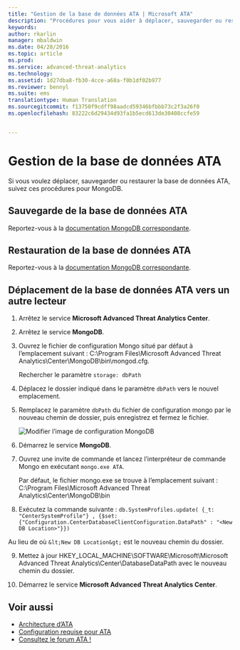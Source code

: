 ```yaml
---
title: "Gestion de la base de données ATA | Microsoft ATA"
description: "Procédures pour vous aider à déplacer, sauvegarder ou restaurer la base de données ATA."
keywords: 
author: rkarlin
manager: mbaldwin
ms.date: 04/28/2016
ms.topic: article
ms.prod: 
ms.service: advanced-threat-analytics
ms.technology: 
ms.assetid: 1d27dba8-fb30-4cce-a68a-f0b1df02b977
ms.reviewer: bennyl
ms.suite: ems
translationtype: Human Translation
ms.sourcegitcommit: f13750f9cdff98aadcd59346bfbbb73c2f3a26f0
ms.openlocfilehash: 83222c6d29434d93fa1b5ecd613de30408ccfe59


---
```


# Gestion de la base de données ATA
Si vous voulez déplacer, sauvegarder ou restaurer la base de données ATA, suivez ces procédures pour MongoDB.

## Sauvegarde de la base de données ATA
Reportez-vous à la [documentation MongoDB correspondante](http://docs.mongodb.org/manual/administration/backup/).

## Restauration de la base de données ATA
Reportez-vous à la [documentation MongoDB correspondante](http://docs.mongodb.org/manual/administration/backup/).

## Déplacement de la base de données ATA vers un autre lecteur

1.  Arrêtez le service **Microsoft Advanced Threat Analytics Center**.

2.  Arrêtez le service **MongoDB**.

3.  Ouvrez le fichier de configuration Mongo situé par défaut à l’emplacement suivant : C:\Program Files\Microsoft Advanced Threat Analytics\Center\MongoDB\bin\mongod.cfg.

    Rechercher le paramètre `storage: dbPath`

4.  Déplacez le dossier indiqué dans le paramètre `dbPath` vers le nouvel emplacement.

5.  Remplacez le paramètre `dbPath` du fichier de configuration mongo par le nouveau chemin de dossier, puis enregistrez et fermez le fichier.

    ![Modifier l’image de configuration MongoDB](media/ATA-mongoDB-moveDB.png)

6.  Démarrez le service **MongoDB**.

7.  Ouvrez une invite de commande et lancez l’interpréteur de commande Mongo en exécutant `mongo.exe ATA`.

    Par défaut, le fichier mongo.exe se trouve à l’emplacement suivant : C:\Program Files\Microsoft Advanced Threat Analytics\Center\MongoDB\bin

8.  Exécutez la commande suivante : `db.SystemProfiles.update( {_t: "CenterSystemProfile"} , {$set:{"Configuration.CenterDatabaseClientConfiguration.DataPath" : "<New DB Location>"}})`

   Au lieu de <New DB Location> où `&lt;New DB Location&gt;` est le nouveau chemin du dossier.

9.  Mettez à jour HKEY_LOCAL_MACHINE\SOFTWARE\Microsoft\Microsoft Advanced Threat Analytics\Center\DatabaseDataPath avec le nouveau chemin du dossier.

9. Démarrez le service **Microsoft Advanced Threat Analytics Center**.

## Voir aussi
- [Architecture d’ATA](/advanced-threat-analytics/plan-design/ata-architecture)
- [Configuration requise pour ATA](/advanced-threat-analytics/plan-design/ata-prerequisites)
- [Consultez le forum ATA !](https://social.technet.microsoft.com/Forums/security/home?forum=mata)




<!--HONumber=Jul16_HO4-->


